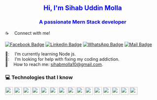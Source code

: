 <h2 style="color: blue"  align="center">Hi, I'm Sihab Uddin Molla</h2>

<h3 style="color: blue" align="center"> A passionate Mern Stack developer</h3>

:coffee: &emsp;Connect with me!

[![Facebook Badge](https://img.shields.io/badge/Facebook-1877F2?style=for-the-badge&logo=facebook&logoColor=white)]([https://facebook.com/sumit.analyzen](https://www.facebook.com/sihab.molla.98/)) [![Linkedin Badge](https://img.shields.io/badge/LinkedIn-0077B5?style=for-the-badge&logo=linkedin&logoColor=white)](https://www.linkedin.com/in/sihab-molla/) [![WhatsApp Badge](https://img.shields.io/badge/WhatsApp-25D366?style=for-the-badge&logo=whatsapp&logoColor=white)](https://wa.me/8801608168147) [![Mail Badge](https://img.shields.io/badge/Gmail-D14836?style=for-the-badge&logo=gmail&logoColor=white)](mailto:sihabmolla10@gmail.com)

🌱: &emsp;I’m currently learning Node js. <br/>
🤔: &emsp;I’m looking for help with fixing my coding addiction. <br/>
:e-mail: &emsp;How to reach me: sihabmolla10@gmail.com.<br/>


### :computer: Technologies that I know

<p>
<img src="https://img.shields.io/badge/HTML5-E34F26?style=for-the-badge&logo=html5&logoColor=white" height="25"/> <img src="https://img.shields.io/badge/CSS3-1572B6?style=for-the-badge&logo=css3&logoColor=white" height="25"/> <img src="https://img.shields.io/badge/javascript-%23323330.svg?&style=for-the-badge&logo=javascript&logoColor=%23F7DF1E" height="25"/> <img src="https://img.shields.io/badge/Bootstrap-563D7C?style=for-the-badge&logo=bootstrap&logoColor=white" height="25"/> <img src="https://img.shields.io/badge/Tailwind_CSS-38B2AC?style=for-the-badge&logo=tailwind-css&logoColor=white" height="25"/> <img src="https://img.shields.io/badge/React-20232A?style=for-the-badge&logo=react&logoColor=61DAFB" height="25"/> <img src="https://img.shields.io/badge/React_Router-CA4245?style=for-the-badge&logo=react-router&logoColor=white" height="25"/> 
  <img src="https://img.shields.io/badge/Redux_Toolkit-764ABC?style=for-the-badge&logo=redux&logoColor=white" height="25"/> <img src="https://img.shields.io/badge/Next_JS-black?style=for-the-badge&logo=next.js&logoColor=white" height="25"/>  <img src="https://img.shields.io/badge/Node.js-43853D?style=for-the-badge&logo=node.js&logoColor=white" height="25"/> <img src=" https://img.shields.io/badge/MongoDB-4EA94B?style=for-the-badge&logo=mongodb&logoColor=white" height="25"/> <img src="https://img.shields.io/badge/express.js-%23404d59.svg?style=for-the-badge&logo=express&logoColor=%2361DAFB" height="25"/> <img src="https://img.shields.io/badge/MongoDB-4EA94B?style=for-the-badge&logo=mongodb&logoColor=white" height="25"/> <img src="https://img.shields.io/badge/Netlify-00C7B7?style=for-the-badge&logo=netlify&logoColor=white" height="25"/> <img src="https://img.shields.io/badge/firebase-FFCA28.svg?&style=for-the-badge&logo=firebase&logoColor=white" height="25"/>
</p><br/>



